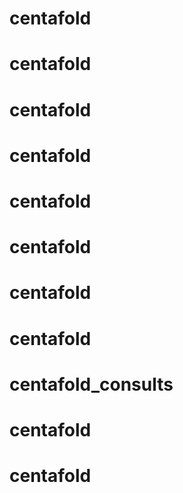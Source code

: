 # centafold
# centafold
# centafold
# centafold
# centafold
# centafold
# centafold
# centafold
# centafold_consults
# centafold
# centafold
